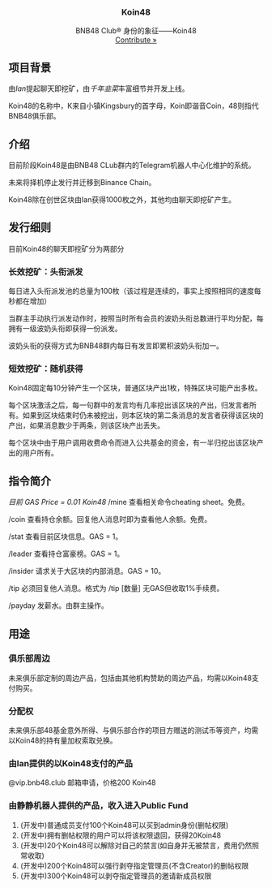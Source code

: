 <p>
  <h3 align="center">Koin48</h3>
  <p align="center">
    BNB48 Club&reg; 身份的象征——Koin48
  <br />
  <a href='https://github.com/BNB48Club/koin48'>Contribute »</a>
  </p>
</p>

## 项目背景
由*Ian*提起聊天即挖矿，由*千年韭菜*丰富细节并开发上线。

Koin48的名称中，K来自小镇Kingsbury的首字母，Koin即谐音Coin，48则指代BNB48俱乐部。

## 介绍
目前阶段Koin48是由BNB48 CLub群内的Telegram机器人中心化维护的系统。

未来将择机停止发行并迁移到Binance Chain。

Koin48除在创世区块由Ian获得1000枚之外，其他均由聊天即挖矿产生。

## 发行细则
目前Koin48的聊天即挖矿分为两部分

### 长效挖矿：头衔派发

每日进入头衔派发池的总量为100枚（该过程是连续的，事实上按照相同的速度每秒都在增加）

当群主手动执行派发动作时，按照当时所有会员的波奶头衔总数进行平均分配，每拥有一级波奶头衔即获得一份派发。

波奶头衔的获得方式为BNB48群内每日有发言即累积波奶头衔加一。

### 短效挖矿：随机获得
Koin48固定每10分钟产生一个区块，普通区块产出1枚，特殊区块可能产出多枚。

每个区块激活之后，每一句群中的发言均有几率挖出该区块的产出，归发言者所有。如果到区块结束时仍未被挖出，则本区块的第二条消息的发言者获得该区块的产出，如果消息数少于两条，则该区块产出丢失。

每个区块中由于用户调用收费命令而进入公共基金的资金，有一半归挖出该区块产出的用户所有。

## 指令简介
*目前 GAS Price = 0.01 Koin48*
/mine     查看相关命令cheating sheet。免费。

/coin     查看持仓余额。回复他人消息时即为查看他人余额。免费。

/stat     查看目前区块信息。GAS = 1。

/leader   查看持仓富豪榜。GAS = 1。

/insider  请求关于大区块的内部消息。GAS = 10。

/tip      必须回复他人消息。格式为 /tip [数量] 无GAS但收取1%手续费。

/payday   发薪水。由群主操作。

## 用途
### 俱乐部周边
未来俱乐部定制的周边产品，包括由其他机构赞助的周边产品，均需以Koin48支付购买。

### 分配权
未来俱乐部48基金意外所得、与俱乐部合作的项目方赠送的测试币等资产，均需以Koin48的持有量加权索取兑换。

### 由Ian提供的以Koin48支付的产品
@vip.bnb48.club 邮箱申请，价格200 Koin48

### 由静静机器人提供的产品，收入进入Public Fund
1. (开发中)普通成员支付100个Koin48可以买到admin身份(删帖权限)
1. (开发中)拥有删帖权限的用户可以将该权限退回，获得20Koin48
1. (开发中)20个Koin48可以解除对自己的禁言(如自身并无被禁言，费用仍然照常收取)
1. (开发中)200个Koin48可以强行剥夺指定管理员(不含Creator)的删帖权限
1. (开发中)300个Koin48可以剥夺指定管理员的邀请新成员权限

